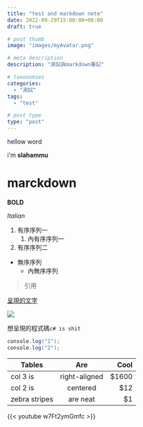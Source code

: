 ```yaml
---
title: "test and markdown note"
date: 2022-09-29T15:00:00+08:00
draft: true

# post thumb
image: "images/myAvatar.png"

# meta description
description: "測試與markdown筆記"

# taxonomies
categories: 
  - "測試"
tags:
  - "test"

# post type
type: "post"
---
```

hellow word

i'm **slahammu**

# marckdown

**BOLD**

*Italian*

1. 有序序列一
    1. 內有序序列一
1. 有序序列二

* 無序序列
    * 內無序序列

> 引用

[呈現的文字](/blog/post-1)

![](/images/myLogo.png)

想呈現的程式碼`c# is shit`

```c#
console.log("1");
console.log("2"); 
```

| Tables        | Are           | Cool  |
| ------------- |:-------------:| -----:|
| col 3 is      | right-aligned | $1600 |
| col 2 is      | centered      |   $12 |
| zebra stripes | are neat      |    $1 |

<!-- 可以去hugo 蒐集shortcodes -->
{{< youtube w7Ft2ymGmfc >}} 

